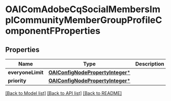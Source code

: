 # OAIComAdobeCqSocialMembersImplCommunityMemberGroupProfileComponentFProperties

## Properties
Name | Type | Description | Notes
------------ | ------------- | ------------- | -------------
**everyoneLimit** | [**OAIConfigNodePropertyInteger***](OAIConfigNodePropertyInteger.md) |  | [optional] 
**priority** | [**OAIConfigNodePropertyInteger***](OAIConfigNodePropertyInteger.md) |  | [optional] 

[[Back to Model list]](../README.md#documentation-for-models) [[Back to API list]](../README.md#documentation-for-api-endpoints) [[Back to README]](../README.md)


